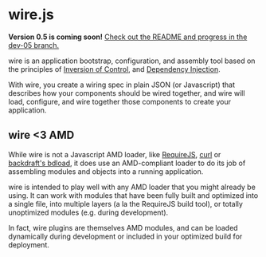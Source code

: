 # wire.js

**Version 0.5 is coming soon!**  [Check out the README and progress in the dev-05 branch.](https://github.com/briancavalier/wire/tree/dev-05)

wire is an application bootstrap, configuration, and assembly tool based on the principles of [Inversion of Control](http://en.wikipedia.org/wiki/Inversion_of_control "Inversion of control - Wikipedia, the free encyclopedia"), and [Dependency Injection](http://en.wikipedia.org/wiki/Dependency_Injection "Dependency injection - Wikipedia, the free encyclopedia").

With wire, you create a wiring spec in plain JSON (or Javascript) that describes how your components should be wired together, and wire will load, configure, and wire together those components to create your application.

## wire <3 AMD

While wire is not a Javascript AMD loader, like [RequireJS](http://requirejs.org/ "RequireJS"), [curl](https://github.com/unscriptable/curl) or [backdraft's bdload](http://bdframework.org/bdLoad/index.html "bdLoad - the backdraft AMD loader - home"), it does use an AMD-compliant loader to do its job of assembling modules and objects into a running application.

wire is intended to play well with any AMD loader that you might already be using.  It can work with modules that have been fully built and optimized into a single file, into multiple layers (a la the RequireJS build tool), or totally unoptimized modules (e.g. during development).

In fact, wire plugins are themselves AMD modules, and can be loaded dynamically during development or included in your optimized build for deployment.
